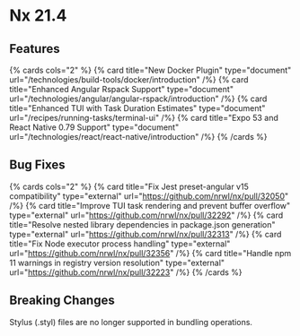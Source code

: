 # Nx 21.4

## Features

{% cards cols="2" %}
{% card title="New Docker Plugin" type="document" url="/technologies/build-tools/docker/introduction" /%}
{% card title="Enhanced Angular Rspack Support" type="document" url="/technologies/angular/angular-rspack/introduction" /%}
{% card title="Enhanced TUI with Task Duration Estimates" type="document" url="/recipes/running-tasks/terminal-ui" /%}
{% card title="Expo 53 and React Native 0.79 Support" type="document" url="/technologies/react/react-native/introduction" /%}
{% /cards %}

## Bug Fixes

{% cards cols="2" %}
{% card title="Fix Jest preset-angular v15 compatibility" type="external" url="https://github.com/nrwl/nx/pull/32050" /%}
{% card title="Improve TUI task rendering and prevent buffer overflow" type="external" url="https://github.com/nrwl/nx/pull/32292" /%}
{% card title="Resolve nested library dependencies in package.json generation" type="external" url="https://github.com/nrwl/nx/pull/32313" /%}
{% card title="Fix Node executor process handling" type="external" url="https://github.com/nrwl/nx/pull/32356" /%}
{% card title="Handle npm 11 warnings in registry version resolution" type="external" url="https://github.com/nrwl/nx/pull/32223" /%}
{% /cards %}

## Breaking Changes

Stylus (.styl) files are no longer supported in bundling operations.

